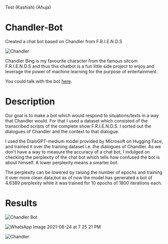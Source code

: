 Test (Kashish)
(Ahuja)
# Chandler-Bot
Created a chat bot based on Chandler from F.R.I.E.N.D.S 

![Chandler](https://user-images.githubusercontent.com/71517788/123321024-1c126680-d550-11eb-9ba7-32828a5875bf.jpg)

Chandler Bing is my favourite character from the famous sitcom F.R.I.E.N.D.S 
and thus this chatbot is a fun little side project to enjoy and leverage the 
power of machine learning for the purpose of entertainment. 

You could talk with the bot [here](https://huggingface.co/Saviour/ChandlerBot).

# Description 

Our goal is to make a bot which would respond to situations/texts in a way that Chandler would. For 
that I used a dataset which consisted of the transcribed scripts of the complete show F.R.I.E.N.D.S. I 
sorted out the dialogues of Chandler and the context to that dialogue. 

I used the DialoGPT-medium model provided by Microsoft on Hugging Face, and trained it over the 
training dataset i.e. the dialogues of Chandler. As we don't have a way to measure the accuracy of 
a chat bot, I indulged on checking the perplexity of the chat bot which tells how confused the bot is 
about himself. A lower perplexity means a smarter bot. 

The perplexity can be lowered by raising the number of epochs and training it over more clean data,but as of 
now the model has generated a bot of 4.6389 perplexity while it was trained for 10 epochs of 1800 iterations each. 

# Results 

![Chandler Bot](https://user-images.githubusercontent.com/71517788/123322107-7cee6e80-d551-11eb-8e3a-78251e47785b.PNG)

![WhatsApp Image 2021-06-24 at 7 25 21 PM](https://user-images.githubusercontent.com/71517788/123322182-98f21000-d551-11eb-8db0-cf0694ac1c26.jpeg)

![Chandler](https://user-images.githubusercontent.com/71517788/123333180-09535e00-d55f-11eb-9b43-1e7498600323.PNG)



